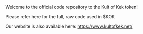 Welcome to the official code repository to the Kult of Kek token!

Please refer here for the full, raw code used in $KOK

Our website is also available here: https://www.kultofkek.net/
